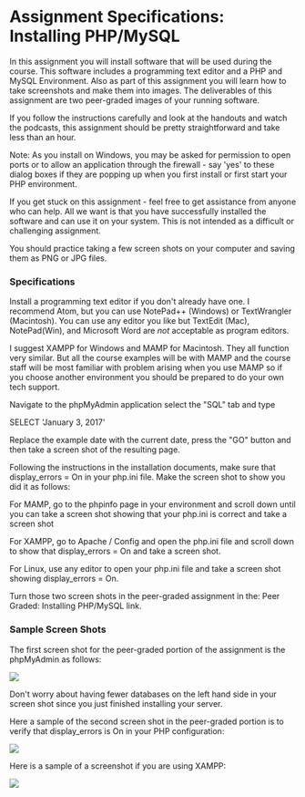 # Assignment Specifications: Installing PHP/MySQL

In this assignment you will install software that will be used during the course. This software includes a programming text editor and a PHP and MySQL Environment. Also as part of this assignment you will learn how to take screenshots and make them into images. The deliverables of this assignment are two peer-graded images of your running software.

If you follow the instructions carefully and look at the handouts and watch the podcasts, this assignment should be pretty straightforward and take less than an hour.

Note: As you install on Windows, you may be asked for permission to open ports or to allow an application through the firewall - say 'yes' to these dialog boxes if they are popping up when you first install or first start your PHP environment.

If you get stuck on this assignment - feel free to get assistance from anyone who can help. All we want is that you have successfully installed the software and can use it on your system. This is not intended as a difficult or challenging assignment.

You should practice taking a few screen shots on your computer and saving them as PNG or JPG files.

### Specifications
Install a programming text editor if you don't already have one. I recommend Atom, but you can use NotePad++ (Windows) or TextWrangler (Macintosh). You can use any editor you like but TextEdit (Mac), NotePad(Win), and Microsoft Word are *not* acceptable as program editors.

I suggest XAMPP for Windows and MAMP for Macintosh. They all function very similar. But all the course examples will be with MAMP and the course staff will be most familiar with problem arising when you use MAMP so if you choose another environment you should be prepared to do your own tech support.

Navigate to the phpMyAdmin application select the "SQL" tab and type

SELECT 'January 3, 2017'

Replace the example date with the current date, press the "GO" button and then take a screen shot of the resulting page.

Following the instructions in the installation documents, make sure that display_errors = On in your php.ini file. Make the screen shot to show you did it as follows:

For MAMP, go to the phpinfo page in your environment and scroll down until you can take a screen shot showing that your php.ini is correct and take a screen shot

For XAMPP, go to Apache / Config and open the php.ini file and scroll down to show that display_errors = On and take a screen shot.

For Linux, use any editor to open your php.ini file and take a screen shot showing display_errors = On.

Turn those two screen shots in the peer-graded assignment in the: Peer Graded: Installing PHP/MySQL link.

### Sample Screen Shots
The first screen shot for the peer-graded portion of the assignment is the phpMyAdmin as follows:

![](https://d3c33hcgiwev3.cloudfront.net/imageAssetProxy.v1/HLlYumbFEemE8A7At5Cb6A_d81eeaa880c3e1faeab72c7e4b11eb91_02_Select-Date.png?expiry=1643241600000&hmac=wI-y_6lYOhv9ONJGZdz8DWNOlaWEefCGpPqigQ0aE7o)

Don't worry about having fewer databases on the left hand side in your screen shot since you just finished installing your server.

Here a sample of the second screen shot in the peer-graded portion is to verify that display_errors is On in your PHP configuration:

![](https://d3c33hcgiwev3.cloudfront.net/imageAssetProxy.v1/K9u0p2bFEemQcgrc3hEl2A_0d2a0b400a838062ad2967177df88721_03-Errors-On.png?expiry=1643241600000&hmac=tODf4hK0XvMVkY5TbR3qEdS9aL4VcW5h3nJlcbf5mfI)

Here is a sample of a screenshot if you are using XAMPP:

![](https://d3c33hcgiwev3.cloudfront.net/imageAssetProxy.v1/OGZ11WbFEemE8A7At5Cb6A_49ce4a38a02cf29fcbb3d21419a9bb06_04-XAMPP-On.png?expiry=1643241600000&hmac=sLknn_-dqUObXnmdcUMdDOdsesQkay83z2ALz7vvlYQ)


